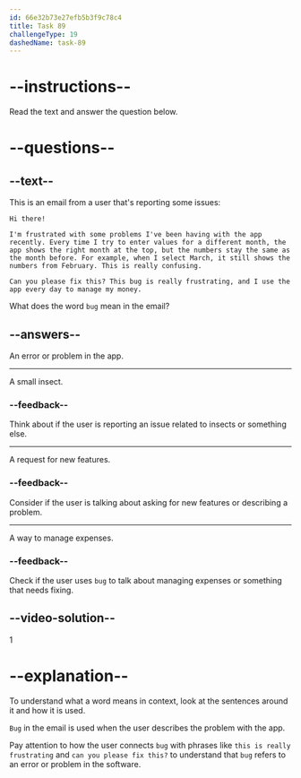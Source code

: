```yaml
---
id: 66e32b73e27efb5b3f9c78c4
title: Task 89
challengeType: 19
dashedName: task-89
---
```


<!--READING-->

# --instructions--

Read the text and answer the question below.

# --questions--

## --text--

This is an email from a user that's reporting some issues:

`Hi there!`

`I'm frustrated with some problems I've been having with the app recently. Every time I try to enter values for a different month, the app shows the right month at the top, but the numbers stay the same as the month before. For example, when I select March, it still shows the numbers from February. This is really confusing.`

`Can you please fix this? This bug is really frustrating, and I use the app every day to manage my money.`

What does the word `bug` mean in the email?

## --answers--

An error or problem in the app.

---

A small insect.

### --feedback--

Think about if the user is reporting an issue related to insects or something else.

---

A request for new features.

### --feedback--

Consider if the user is talking about asking for new features or describing a problem.

---

A way to manage expenses.

### --feedback--

Check if the user uses `bug` to talk about managing expenses or something that needs fixing.

## --video-solution--

1

# --explanation--

To understand what a word means in context, look at the sentences around it and how it is used. 

`Bug` in the email is used when the user describes the problem with the app. 

Pay attention to how the user connects `bug` with phrases like `this is really frustrating` and `can you please fix this?` to understand that `bug` refers to an error or problem in the software.
